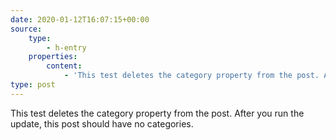 ```yaml
---
date: 2020-01-12T16:07:15+00:00
source:
    type:
        - h-entry
    properties:
        content:
            - 'This test deletes the category property from the post. After you run the update, this post should have no categories.'
type: post
---
```

This test deletes the category property from the post. After you run the update, this post should have no categories.

